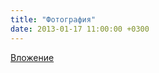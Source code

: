 ```yaml
---
title: "Фотография"
date: 2013-01-17 11:00:00 +0300
---
```



[Вложение](/assets/vk_photos/1/UBt30-VjD7c.jpg)
